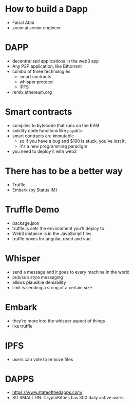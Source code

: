 # How to build a Dapp
* Faisal Abid
* zoom.ai senior engineer

# DAPP
* decentralized applications in the web3 app
* Any P2P application, like Bittorrent
* combo of three technologies
  * smart contracts
  * whisper protocol
  * IPFS
* remix.ethereum.org

# Smart contracts
* compiles to bytecode that runs on the EVM
* solidity code functions like `payable`
* smart contracts are immutable
  * so if you have a bug and $100 is stuck, you've lost it.
  * it's a new programming paradigm
* you need to deploy it with web3

# There has to be a better way
* Truffle
* Embark (by Status IM)

# Truffle Demo
* package.json
* truffle.js sets the environment you'll deploy to
* Web3 instance is in the JavaScript files
* truffle boxes for angular, react and vue

# Whisper
* send a message and it goes to every machine in the world
* pub/sub style messaging
* allows plausible deniability
* limit is sending a string of a certain size

# Embark
* they're more into the whisper aspect of things
* like truffle

# IPFS
* users can vote to remove files

# DAPPS
* https://www.stateofthedapps.com/
* SO SMALL RN. CryptoKitties has 300 daily active users.
